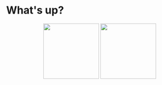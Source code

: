 #  What's up? 

<p align="center">
   <img src="https://github-readme-stats.vercel.app/api/wakatime?username=romankoshchei&theme=vue-dark&hide=other&hide_border=true&langs_count=4&custom_title=Week%20activity" height=150>
   <img src="https://github-readme-stats.vercel.app/api/top-langs?username=roman-koshchei&theme=vue-dark&hide=html&layout=compact&hide_title=true&langs_count=6&hide_border=true" height=150>
</p>
